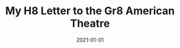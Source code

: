 ---
title: My H8 Letter to the Gr8 American Theatre
slug: my-h8-letter
subheader: 'written by Diana Oh

  directed by Leslie Buxbaum Danzig

  Winter 2021'
description: "This new play by contemporary Asian-American playwright Diane Oh centers\
  \ on a writer, musician, and actor who confronts the Gr8 American Theater. Through\
  \ ranting, laughing, singing, pleading, evoking history, making fun of, calling\
  \ out, and deeply loving, our protagonist gives us a play-by-play critique of theatre\
  \ \u2013 its diversity panels, fundraising galas, playbills, white leads, Shakespeare,\
  \ and more. It is a fierce, joyful, relentless h8-filled love-fest that generously\
  \ invites all of us to take a look at the institution to which we\u2019re so devoted.\
  \ (Video password: MYH8LTTR)<br><div class=\"video-player-wrapper\"><iframe src=\"\
  https://player.vimeo.com/video/511981706#t=836?autoplay=0&h=b53c6d1013&byline=0&portrait=0\"\
  \ class=\"video-player\" frameborder=\"0\" allow=\"autoplay; fullscreen; picture-in-picture\"\
  \ allowfullscreen></iframe></div><script src=\"https://player.vimeo.com/api/player.js\"\
  ></script>"
roles:
  Cast:
  - role: Ensemble
    name: Omar Almakki
  - role: Ensemble
    name: Alisa Boland
  - role: Ensemble
    name: George Corrin
  - role: Ensemble
    name: Ling Lin
  - role: Ensemble
    name: Laura Mahaniah
  - role: Ensemble
    name: Lauren Melton
  - role: Ensemble
    name: Nick Schwarz
  - role: Ensemble
    name: Dara Weinstein
  - role: Ensemble
    name: Brandon Zang
  - role: Ensemble
    name: Sally Rose Zuckert
  Production Staff:
  - name: Leslie Buxbaum Danzig
    role: Director
  - name: Aileen McGroddy
    role: Dramaturg
  - name: Izumi Inaba
    role: Scenic, Costumes, Props Designer
  - name: Steve Labedz
    role: Director of Video Capture
  - name: Jason Lynch
    role: Lighting Designer
  - name: Joyce Murphy
    role: Sound Designer/Audio Manager
  - name: A. Raheim White
    role: Choreographer
  - name: Razor Wintercastle
    role: Production Supervisor
  - name: Brian Maschka
    role: Production Manager
  - name: Ben Caracello
    role: Technical Director
  - name: Nathan Rohrer
    role: Costume Shop Manager
  - name: Heather Sparling
    role: Lighting Manager
  - name: Jennifer Pinson
    role: Prop Shop Manager
  - name: Samantha Rausch
    role: Covid Compliance Manager
  - name: Ruthie Dworin
    role: Assistant Director
  - name: Melaina Leung
    role: Assistant Dramaturg
  - name: Nicola Lustig
    role: Assistant Production Manager
  - name: Spencer Ng
    role: Stage Manager
  - name: Ethan Schondorf
    role: Assistant Scenic Designer
  - name: Rea Brown
    role: Assistant Costume Designer
  - name: Ariana Baginski
    role: Assistant Sound Designer
  - name: Julia Fennell
    role: Assistant Stage Manager
  - name: Carolyn Johansen
    role: Wardrobe Manager
  - name: Seraphina Halpern
    role: Assistant Director of Video Capture
  - name: Justice Yoo
    role: Assistant Director of Video Capture
layout: show-info
quarter: winter
year: 2021
season: 2020-2021 Shows
date: 2021-01-01

---
